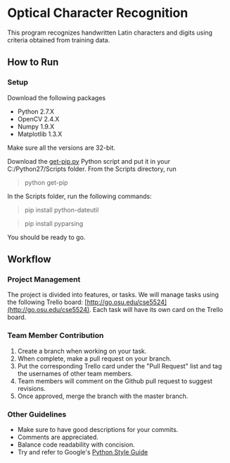 # Optical Character Recognition

This program recognizes handwritten Latin characters and digits using criteria obtained from training data.

## How to Run

### Setup
Download the following packages
- Python 2.7.X
- OpenCV 2.4.X
- Numpy 1.9.X
- Matplotlib 1.3.X

Make sure all the versions are 32-bit.

Download the [get-pip.py](https://bootstrap.pypa.io/get-pip.py) Python script and put it in your C:/Python27/Scripts folder. From the Scripts directory, run
> python get-pip

In the Scripts folder, run the following commands:
> pip install python-dateutil

> pip install pyparsing

You should be ready to go.


## Workflow

### Project Management
The project is divided into features, or tasks. We will manage tasks using the following Trello board: [http://go.osu.edu/cse5524](http://go.osu.edu/cse5524). Each task will have its own card on the Trello board. 

### Team Member Contribution
1. Create a branch when working on your task. 
2. When complete, make a pull request on your branch.
3. Put the corresponding Trello card under the "Pull Request" list and tag the usernames of other team members.
4. Team members will comment on the Github pull request to suggest revisions.
5. Once approved, merge the branch with the master branch.

### Other Guidelines
- Make sure to have good descriptions for your commits. 
- Comments are appreciated.
- Balance code readability with concision.
- Try and refer to Google's [Python Style Guide](https://google.github.io/styleguide/pyguide.html#Comments)

